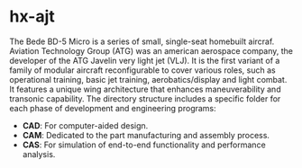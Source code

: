 # hx-ajt

The Bede BD-5 Micro is a series of small, single-seat homebuilt aircraf. Aviation Technology Group (ATG) was an american aerospace company, the developer of the ATG Javelin very light jet (VLJ). It is the first variant of a family of modular aircraft reconfigurable to cover various roles, such as operational training, basic jet training, aerobatics/display and light combat. It features a unique wing architecture that enhances maneuverability and transonic capability. The directory structure includes a specific folder for each phase of development and engineering programs:

- **CAD**: For computer-aided design.
- **CAM**: Dedicated to the part manufacturing and assembly process.
- **CAS**: For simulation of end-to-end functionality and performance analysis.
